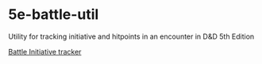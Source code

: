 # 5e-battle-util
Utility for tracking initiative and hitpoints in an encounter in D&amp;D 5th Edition

[Battle Initiative tracker](./battletracker.html)
